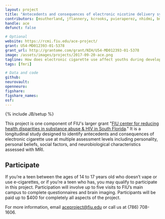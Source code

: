 ```yaml
---
layout: project
title: "Antecedents and consequences of electronic nicotine delivery systems in underrepresented youth"
contributors: [msutherland, jflannery, kcrooks, pvieraperez, nhidmi, bmadan, bsutherland, omanresa]
handle: ace
defunct: false

# Optional
website: https://rcmi.fiu.edu/ace-project/
grant: U54-MD012393-01-5378
grant_url: http://grantome.com/grant/NIH/U54-MD012393-01-5378
image: /assets/images/projects/2017-09-20-ace.png
tagline: How does electronic cigarette use affect youths during development?
tags: [fmri]

# Data and code
github:
neurovault:
openneuro:
figshare:
figshare_names:
osf:
---
```

{% include JB/setup %}

This project is one component of FIU's larger grant "[FIU center for reducing health disparities in substance abuse & HIV in South Florida](http://grantome.com/grant/NIH/U54-MD012393-01)." It is a longitudinal study designed to identify antecedents and consequences of electronic cigarette use at multiple assessment levels including personality, personal beliefs, social factors, and neurobiological characteristics assessed with MRI.

## Participate

If you’re a teen between the ages of 14 to 17 years old who doesn’t vape or use e-cigarettes, or if you’re a teen who has, you may qualify to participate in this project. Participation will involve up to five visits to FIU’s main campus to complete questionnaires and brain imaging. Participants will be paid up to $400 for completely all aspects of the project.

For more information, email aceproject@fiu.edu or call us at (786) 708-1606.
